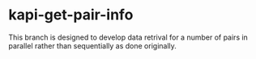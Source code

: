 # kapi-get-pair-info
This branch is designed to develop data retrival for a number of pairs in parallel rather than sequentially as done originally.
